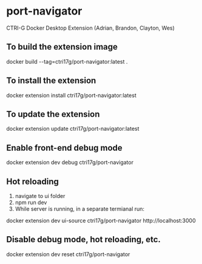 # port-navigator

CTRI-G Docker Desktop Extension (Adrian, Brandon, Clayton, Wes)

## To build the extension image

docker build --tag=ctri17g/port-navigator:latest .

## To install the extension

docker extension install ctri17g/port-navigator:latest

## To update the extension

docker extension update ctri17g/port-navigator:latest

## Enable front-end debug mode

docker extension dev debug ctri17g/port-navigator

## Hot reloading

1. navigate to ui folder
2. npm run dev
3. While server is running, in a separate termianal run:

docker extension dev ui-source ctri17g/port-navigator http://localhost:3000

## Disable debug mode, hot reloading, etc.

docker extension dev reset ctri17g/port-navigator
